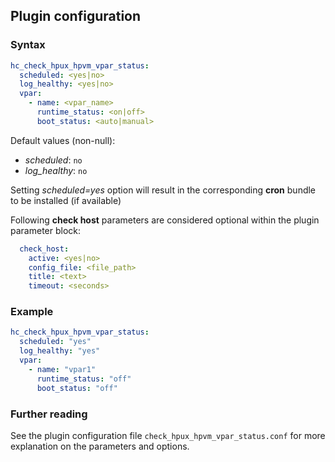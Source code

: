 ## Plugin configuration

### Syntax

```yaml
hc_check_hpux_hpvm_vpar_status:
  scheduled: <yes|no>
  log_healthy: <yes|no>
  vpar:
    - name: <vpar_name>
      runtime_status: <on|off>
      boot_status: <auto|manual>
```

Default values (non-null):
* *scheduled*: `no`
* *log_healthy*: `no`

Setting *scheduled=yes* option will result in the corresponding **cron** bundle to be installed (if available)

Following **check host** parameters are considered optional within the plugin parameter block:

```yaml
  check_host:
    active: <yes|no>
    config_file: <file_path>
    title: <text>
    timeout: <seconds>
```

### Example

```yaml
hc_check_hpux_hpvm_vpar_status:
  scheduled: "yes"    
  log_healthy: "yes"
  vpar:
    - name: "vpar1"
      runtime_status: "off"
      boot_status: "off"
```

### Further reading

See the plugin configuration file `check_hpux_hpvm_vpar_status.conf` for more explanation on the parameters and options.
